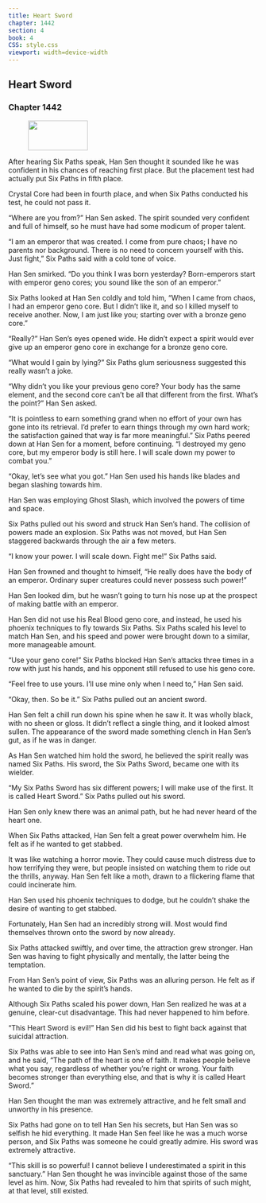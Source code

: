 ```yaml
---
title: Heart Sword
chapter: 1442
section: 4
book: 4
CSS: style.css
viewport: width=device-width
---
```


## Heart Sword

### Chapter 1442

<figure>
	<img src="../Images/gem.gif" alt="" id="gem" width="120" height="60" />
</figure>

After hearing Six Paths speak, Han Sen thought it sounded like he was confident in his chances of reaching first place. But the placement test had actually put Six Paths in fifth place.

Crystal Core had been in fourth place, and when Six Paths conducted his test, he could not pass it.

“Where are you from?” Han Sen asked. The spirit sounded very confident and full of himself, so he must have had some modicum of proper talent.

“I am an emperor that was created. I come from pure chaos; I have no parents nor background. There is no need to concern yourself with this. Just fight,” Six Paths said with a cold tone of voice.

Han Sen smirked. “Do you think I was born yesterday? Born-emperors start with emperor geno cores; you sound like the son of an emperor.”

Six Paths looked at Han Sen coldly and told him, “When I came from chaos, I had an emperor geno core. But I didn’t like it, and so I killed myself to receive another. Now, I am just like you; starting over with a bronze geno core.”

“Really?” Han Sen’s eyes opened wide. He didn’t expect a spirit would ever give up an emperor geno core in exchange for a bronze geno core.

“What would I gain by lying?” Six Paths glum seriousness suggested this really wasn’t a joke.

“Why didn’t you like your previous geno core? Your body has the same element, and the second core can’t be all that different from the first. What’s the point?” Han Sen asked.

“It is pointless to earn something grand when no effort of your own has gone into its retrieval. I’d prefer to earn things through my own hard work; the satisfaction gained that way is far more meaningful.” Six Paths peered down at Han Sen for a moment, before continuing. “I destroyed my geno core, but my emperor body is still here. I will scale down my power to combat you.”

“Okay, let’s see what you got.” Han Sen used his hands like blades and began slashing towards him.

Han Sen was employing Ghost Slash, which involved the powers of time and space.

Six Paths pulled out his sword and struck Han Sen’s hand. The collision of powers made an explosion. Six Paths was not moved, but Han Sen staggered backwards through the air a few meters.

“I know your power. I will scale down. Fight me!” Six Paths said.

Han Sen frowned and thought to himself, “He really does have the body of an emperor. Ordinary super creatures could never possess such power!”

Han Sen looked dim, but he wasn’t going to turn his nose up at the prospect of making battle with an emperor.

Han Sen did not use his Real Blood geno core, and instead, he used his phoenix techniques to fly towards Six Paths. Six Paths scaled his level to match Han Sen, and his speed and power were brought down to a similar, more manageable amount.

“Use your geno core!” Six Paths blocked Han Sen’s attacks three times in a row with just his hands, and his opponent still refused to use his geno core.

“Feel free to use yours. I’ll use mine only when I need to,” Han Sen said.

“Okay, then. So be it.” Six Paths pulled out an ancient sword.

Han Sen felt a chill run down his spine when he saw it. It was wholly black, with no sheen or gloss. It didn’t reflect a single thing, and it looked almost sullen. The appearance of the sword made something clench in Han Sen’s gut, as if he was in danger.

As Han Sen watched him hold the sword, he believed the spirit really was named Six Paths. His sword, the Six Paths Sword, became one with its wielder.

“My Six Paths Sword has six different powers; I will make use of the first. It is called Heart Sword.” Six Paths pulled out his sword.

Han Sen only knew there was an animal path, but he had never heard of the heart one.

When Six Paths attacked, Han Sen felt a great power overwhelm him. He felt as if he wanted to get stabbed.

It was like watching a horror movie. They could cause much distress due to how terrifying they were, but people insisted on watching them to ride out the thrills, anyway. Han Sen felt like a moth, drawn to a flickering flame that could incinerate him.

Han Sen used his phoenix techniques to dodge, but he couldn’t shake the desire of wanting to get stabbed.

Fortunately, Han Sen had an incredibly strong will. Most would find themselves thrown onto the sword by now already.

Six Paths attacked swiftly, and over time, the attraction grew stronger. Han Sen was having to fight physically and mentally, the latter being the temptation.

From Han Sen’s point of view, Six Paths was an alluring person. He felt as if he wanted to die by the spirit’s hands.

Although Six Paths scaled his power down, Han Sen realized he was at a genuine, clear-cut disadvantage. This had never happened to him before.

“This Heart Sword is evil!” Han Sen did his best to fight back against that suicidal attraction.

Six Paths was able to see into Han Sen’s mind and read what was going on, and he said, “The path of the heart is one of faith. It makes people believe what you say, regardless of whether you’re right or wrong. Your faith becomes stronger than everything else, and that is why it is called Heart Sword.”

Han Sen thought the man was extremely attractive, and he felt small and unworthy in his presence.

Six Paths had gone on to tell Han Sen his secrets, but Han Sen was so selfish he hid everything. It made Han Sen feel like he was a much worse person, and Six Paths was someone he could greatly admire. His sword was extremely attractive.

“This skill is so powerful! I cannot believe I underestimated a spirit in this sanctuary.” Han Sen thought he was invincible against those of the same level as him. Now, Six Paths had revealed to him that spirits of such might, at that level, still existed.